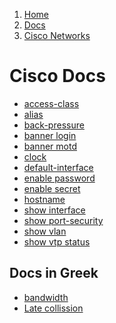 <!-- -
Title: Docs on Cisco Networks
Description: Links and notes around Cisco networking
First Published: 2014-08-10
- -->

<ol class="breadcrumb" itemprop="breadcrumb">
	<li><a href="/">Home</a></li>
	<li><a href="/docs/">Docs</a></li>
	<li><a href="/docs/cisco/">Cisco Networks</a></li>
</ol>

Cisco Docs
==========

*   [access-class](/docs/cisco/access-class.html)
*   [alias](/docs/cisco/alias.html)
*   [back-pressure](/docs/cisco/back-pressure.html)
*   [banner login](/docs/cisco/banner-login.html)
*   [banner motd](/docs/cisco/banner-motd.html)
*   [clock](/docs/cisco/clock.html)
*   [default-interface](/docs/cisco/default-interface.html)
*   [enable password](/docs/cisco/enable-password.html)
*   [enable secret](/docs/cisco/enable-secret.html)
*   [hostname](/docs/cisco/hostname.html)
*   [show interface](/docs/cisco/show-interface.html)
*   [show port-security](/docs/cisco/show-port-security.html)
*   [show vlan](/docs/cisco/show-vlan.html)
*   [show vtp status](/docs/cisco/show-vtp-status.html)

Docs in Greek
-------------

*   [bandwidth](/docs/cisco/bandwidth.el.html)
*   [Late collission](/docs/cisco/late-collission.el.html)
